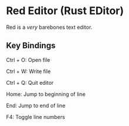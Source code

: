 # Red Editor (Rust EDitor)
Red is a *very* barebones text editor.

## Key Bindings
Ctrl + O: Open file

Ctrl + W: Write file

Ctrl + Q: Quit editor

Home: Jump to beginning of line

End: Jump to end of line

F4: Toggle line numbers
